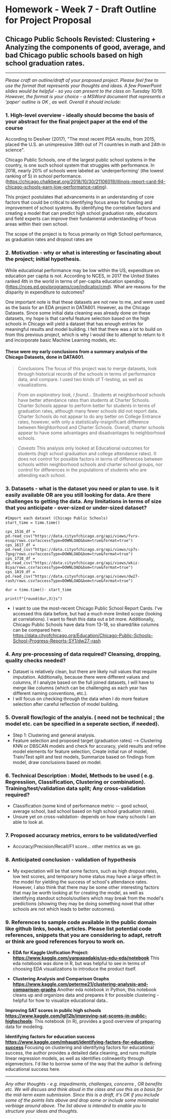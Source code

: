 # Homework - Week 7 - Draft Outline for Project Proposal #
## Chicago Public Schools Revisted: Clustering + Analyzing the components of good, average, and bad Chicago public schools based on high school graduation rates.
---

*Please craft an outline/draft of your proposed project. Please feel free to use the format that represents your thoughts and ideas.
A few PowerPoint slides would be helpful - so you can present to the class on Tuesday 10/19. 
However, the format is your choice - a MSWord document that represents a 'paper' outline is OK , as well. Overall it should include:*

### 1. High-level overview - ideally should become the basis of your abstract for the final project paper at the end of the course
According to Desilver (2017), "The most recent PISA results, from 2015, placed the U.S. an unimpressive 38th out of 71 countries in math and 24th in science". 

Chicago Public Schools, one of the largest public school systems in the country, is one such school system that struggles with performance. In 2018, nearly 20% of schools were labeled as 'underperforming' (the lowest ranking of 5) in school performance. (https://chicago.chalkbeat.org/2018/10/30/21106019/illinois-report-card-94-chicago-schools-earn-low-performance-rating). 

This project postulates that advancements in an understanding of core factors that could be critical to identifying focus areas for funding and improvement of school systems. By identifying the correlative factors and creating a model that can predict high school graduation rate, educators and field experts can improve their fundamental understanding of focus areas within their own school.

The scope of the project is to focus primarily on High School performance, as graduation rates and dropout rates are 

### 2. Motivation - why or what is interesting or fascinating about the project; initial hypothesis.
While educational performance may be low within the US, expenditure on education per capita is not. According to NCES, in 2017 the United States ranked 4th in the world in terms of per-capita education spending. (https://nces.ed.gov/programs/coe/indicator/cmd). What are reasons for the disparity in expenditure to outcomes?

One important note is that these datasets are not new to me, and were used as the basis for an EDA project in DATA601. However, as the Chicago Datasets. Since some initial data cleaning was already done on these datasets, my hope is that careful feature selection based on the high schools in Chicago will yield a dataset that has enough entries for meaningful results and model building. I felt that there was a lot to build on from this previous project, which is why I would like to attempt to return to it and incorporate basic Machine Learning models, etc. 

#### These were my early conclusions from a summary analysis of the Chicago Datasets, done in DATA601.
> Conclusions
The focus of this project was to merge datasets, look through historical records of the schools in terms of performance data, and compare. I used two kinds of T-testing, as well as visualizations.

> *From an exploratory look, I found...*
Students at neighborhood schools have better attendance rates than students at Charter Schools.  
Charter Schools appear to perform better for students in terms of graduation rates, although many fewer schools did not report data.  
Charter Schools do not appear to do any better on College Entrance rates, however, with only a statistically-insignificant difference between Neighborhood and Charter Schools.
Overall, charter schools appear to have some advantages and disadvantages to neighborhood schools.  

> *Caveats*
This analysis only looked at Educational outcomes for students (high school graduation and college attendance rates). It does not control for possible factors in terms of differences between schools within neighborhood schools and charter school groups, nor control for differences in the populations of students who are attending each school.

### 3. Datasets - what is the dataset you need or plan to use. Is it easily available OR are you still looking for data. Are there challenges to getting the data. Any limitations in terms of size that you anticipate - over-sized or under-sized dataset? 

```
#Import each dataset (Chicago Public Schools)
start_time = time.time()

cps_1516_df = pd.read_csv("https://data.cityofchicago.org/api/views/fvrx-esxp/rows.csv?accessType=DOWNLOAD&bom=true&format=true")
cps_1617_df = pd.read_csv("https://data.cityofchicago.org/api/views/cp7s-7gxg/rows.csv?accessType=DOWNLOAD&bom=true&format=true")
cps_1718_df = pd.read_csv("https://data.cityofchicago.org/api/views/wkiz-8iya/rows.csv?accessType=DOWNLOAD&bom=true&format=true")
cps_1819_df = pd.read_csv("https://data.cityofchicago.org/api/views/dw27-rash/rows.csv?accessType=DOWNLOAD&bom=true&format=true")

dur = time.time()- start_time

print(f"{round(dur,3)}s")
```

- I want to use the most-recent Chicago Public School Report Cards. I've accessed this data before, but had a much more limited scope (looking at correlations). I want to flesh this data out a bit more. Additionally, Chicago Public Schools have data from 13-18, so shared/like columns can be compared here.
https://data.cityofchicago.org/Education/Chicago-Public-Schools-School-Progress-Reports-SY1/dw27-rash

### 4. Any pre-processing of data required? Cleansing, dropping, quality checks needed?
- Dataset is relatively clean, but there are likely null values that require imputation. Additionally, because there were different values and columns, if I analyze based on the full joined datasets, I will have to merge like columns (which can be challenging as each year has different naming conventions, etc.). 
- I will focus on checking through the data when I do more feature selection after careful reflection of model building.

### 5. Overall flow/logic of the analyis. ( need not be technical ; the model etc. can be specified in a seperate section, if needed).
- Step 1: Clustering and general analysis. 
- Feature selection and proposed target (graduation rates) --> Clustering KNN or DBSCAN models and check for accuracy, yield results and refine model elements for feature selection, Create initial run of model, Train/Test split and test models, Summarize based on findings from model, draw conclusions based on model. 

### 6. Technical Description : Model, Methods to be used ( e.g. Regressiion, Classification, Clustering or combination). Training/test/validation data split; Any cross-validation required? 
- Classification (some kind of performance metric -- good school, average school, bad school based on high school graduation rates).
- Unsure yet on cross-validation- depends on how many schools I am able to look at. 

### 7. Proposed accuracy metrics, errors to be validated/verfied
- Accuracy/Precision/Recall/F1 score... other metrics as we go.

### 8. Anticipated conclusion - validation of hypothesis
- My expectation will be that some factors, such as high dropout rates, low test scores, and temporary home status may have a large effect in the model for yielding the success of school's attendance rates. However, I also think that there may be some other interesting factors that may be worth looking at for creating the model, as well as identifying standout schools/outliers which may break from the model's predictions (showing they may be doing something novel that other schools are not which leads to better outcomes). 

### 9. References to sample code available in the public domain like github links, books, articles. Please list potential code references, snippets that you are considering to adapt, retroft or think are good references foryou to work on.
- **EDA for Kaggle Unification Project: https://www.kaggle.com/yanpapadakis/us-edu-eda/notebook**
This eda notebook was done in R, but was helpful to see in terms of choosing EDA visualizations to introduce the product itself. 

- **Clustering Analysis and Comparison Graphs https://www.kaggle.com/peterme21/clustering-analysis-and-comparison-graphs**
Another eda notebook in Python, this notebook cleans up and organizes data and prepares it for possible clustering - helpful for how to visualize educational data.. 

**Improving SAT scores in public high schools https://www.kaggle.com/lgl12b/improving-sat-scores-in-public-highschools**:
This notebook (in R), provides a good overview of preparing data for modeling. 

**Identifying factors for education success https://www.kaggle.com/mhaupt/identifying-factors-for-education-success**
Focusing on clustering and identifying factors for educational success, the author provides a detailed data cleaning, and runs multiple linear regression models, as well as identifies colineaerity through eigenvectors. I'd like to borrow some of the way that the author is defining educational success here. 


---
*Any other thoughts - e.g. impediments, challenges, concerns , OR benefits etc. 
We will discuss and think aloud in the class and use this as a basis for the mid-term exam submission. Since this is a draft, it's OK if you include some of the points lists above and drop some or include some minimalist verbiage around above. The list above is intended to enable you to structure your ideas and thoughts.*
